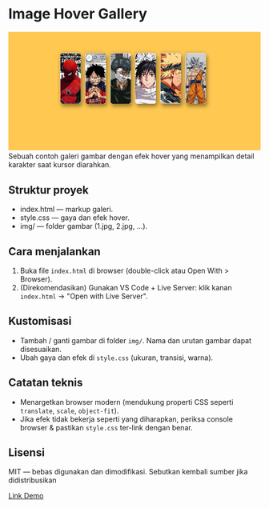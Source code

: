 # Image Hover Gallery

<img src="ss.png" alt="preview">
Sebuah contoh galeri gambar dengan efek hover yang menampilkan detail karakter saat kursor diarahkan.

## Struktur proyek
- index.html — markup galeri.
- style.css — gaya dan efek hover.
- img/ — folder gambar (1.jpg, 2.jpg, ...).

## Cara menjalankan
1. Buka file `index.html` di browser (double-click atau Open With > Browser).
2. (Direkomendasikan) Gunakan VS Code + Live Server: klik kanan `index.html` → "Open with Live Server".

## Kustomisasi
- Tambah / ganti gambar di folder `img/`. Nama dan urutan gambar dapat disesuaikan.
- Ubah gaya dan efek di `style.css` (ukuran, transisi, warna).

## Catatan teknis
- Menargetkan browser modern (mendukung properti CSS seperti `translate`, `scale`, `object-fit`).
- Jika efek tidak bekerja seperti yang diharapkan, periksa console browser & pastikan `style.css` ter-link dengan benar.

## Lisensi
MIT — bebas digunakan dan dimodifikasi. Sebutkan kembali sumber jika didistribusikan

<a href="https://kayissun.github.io/hovereffectgallery/" target="_blank">Link Demo</a>

